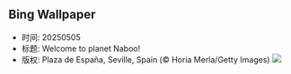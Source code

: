 ## Bing Wallpaper
- 时间: 20250505
- 标题: Welcome to planet Naboo!
- 版权: Plaza de España, Seville, Spain (© Horia Merla/Getty Images)
![](https://cn.bing.com/th?id=OHR.SevilleNaboo_EN-US5814352031_UHD.jpg&rf=LaDigue_UHD.jpg&pid=hp&w=3840&h=2160&rs=1&c=4)
